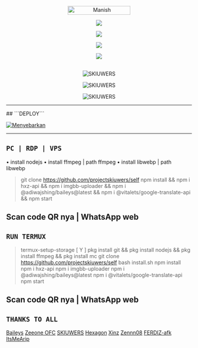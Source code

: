 <p align="center"> <a href="SKIUWERS"><img width="170px" height="24" src="https://komarev.com/ghpvc/?username=projectskiuwers&label=PROFILE%20VISITORS&color= green&style=flat-square" alt="Manish" /></a> </p>

<p align="center"> <a href="https://wa.me/+6287776101997"><img src="https://img.shields.io/badge/WhatsApp-25D366?style=for- the-badge&logo=whatsapp&logoColor=white " /></a>

<p align="center"> <a href="https://t.me/skiuwers"><img src="https://img.shields.io/badge/Telegram-%230088cc.svg?&style= for-the-badge&logo=telegram&logoColor=white" /></a><br>

  

<p align="center"> <a href="https://youtu.be/zZZPCZLY2sk"><img src="https://img.shields.io/badge/YouTube-skiuwers-ff0000?style=for -the-badge&logo=youtube&logoColor= ff0000&link=https://youtube.com/channel/UCy1HDX_AtOQqt1efnP4HseA" /></a>

<p align="center"> <a href="https://youtube.com/channel/UCy1HDX_AtOQqt1efnP4HseA"><img src="https://img.shields.io/youtube/channel/subscribers/UCy1HDX_AtOQqt1efnP4HseA?style =social" /></a><br>

<br>

<div align="center">

<p> <img align="center" src="https://github-readme-stats.vercel.app/api?username=projectskiuwers&show_icons=true&theme=nightowl" alt="SKIUWERS" /></p>

<p> <img align="center" src="https://github-readme-streak-stats.herokuapp.com/?user=projectskiuwers&theme=nightowl" alt="SKIUWERS" /></p>

<p> <img align="center" src="https://github-readme-stats.vercel.app/api/top-langs/?username=projectskiuwers&theme=algolia&layout=compact&langs_count=10&hide_border=true&show_icons=true" alt="SKIUWERS"/p><br> 

-------
<div align="left">
## ```DEPLOY```

[![Menyebarkan](https://www.herokucdn.com/deploy/button.svg)](https://heroku.com/deploy?template=https://github.com/projectskiuwers/rip/)

-------
## ```PC | RDP | VPS```

• install nodejs 
• install ffmpeg | path ffmpeg
• install libwebp | path libwebp 

> git clone https://github.com/projectskiuwers/self
> npm install && npm i hxz-api && npm i imgbb-uploader && npm i @adiwajshing/baileys@latest && npm i @vitalets/google-translate-api && npm start

Scan code QR nya | WhatsApp web
------
## ```RUN TERMUX```

> termux-setup-storage [ Y ]
> pkg install git && pkg install nodejs && pkg install ffmpeg && pkg install mc
> git clone https://github.com/projectskiuwers/self
> bash install.sh
> npm install
> npm i hxz-api
> npm i imgbb-uploader
> npm i @adiwajshing/baileys@latest
> npm i @vitalets/google-translate-api
> npm start

Scan code QR nya | WhatsApp web
------
## ```THANKS TO ALL```

[Baileys](https://github.com/adiwajshing/Baileys)
[Zeeone OFC](https://github.com/zeeoneofc)
[SKIUWERS](https://github.com/skiuwers)
[Hexagon](https://github.com/Hexagonz)
[Xinz](https://github.com/Xinz-Team)
[Zennn08](https://github.com/Zennn08)
[FERDIZ-afk](https://github.com/FERDIZ-afk)
[ItsMeArip](https://github.com/ItsMeArip)



